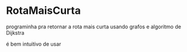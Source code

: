 # RotaMaisCurta

programinha pra retornar a rota mais curta usando grafos e algoritmo de Dijkstra

é bem intuitivo de usar
